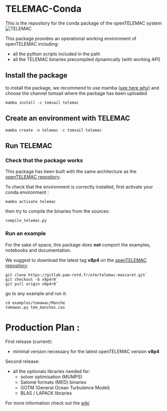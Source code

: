 # TELEMAC-Conda 

This is the repository for the conda package of the openTELEMAC system
![TELEMAC](http://www.opentelemac.org/media/kunena/attachments/75/openTELEMAC_hr.png)

This package provides an operational working environment of openTELEMAC including: 
* all the python scripts included in the path
* all the TELEMAC binaries precompiled dynamically (with working API)

## Install the package 
to install the package, we recommend to use mamba ([see here why](https://github.com/mamba-org/mamba)) and choose the channel tomsail where the package has been uploaded

    mamba install -c tomsail telemac

## Create an environment with TELEMAC 

    mamba create -n telemac -c tomsail telemac

## Run TELEMAC
### Check that the package works 
This package has been built with the same architecture as the [openTELEMAC repository](https://gitlab.pam-retd.fr/otm/telemac-mascaret).

To check that the environment is correctly installed, first activate your conda environment :

    mamba activate telemac
then try to compile the binaries from the sources: 

    compile_telemac.py

### Run an example 
For the sake of space, this package does **not** comport the examples, notebooks and documentation.

We suggest to download the latest tag **v8p4** on the [openTELEMAC repository](https://gitlab.pam-retd.fr/otm/telemac-mascaret/-/tree/v8p4r0?ref_type=tags): 

    git clone https://gitlab.pam-retd.fr/otm/telemac-mascaret.git`
    git checkout -b v8p4r0`
    git pull origin v8p4r0`

go to any example and run it: 

    cd examples/tomawac/Manche
    tomawac.py tom_manches.cas

# Production Plan : 
First release (current):
* minimal version necessary for the latest openTELEMAC version **v8p4**

Second release: 
* all the optionals libraries needed for:
  * solver optimisation (MUMPS)
  * Salomé formats (MED) binaries
  * GOTM (General Ocean Turbulence Model)
  * BLAS / LAPACK libraries

For more information check out the [wiki](https://github.com/tomsail/telemac-conda/wiki)
